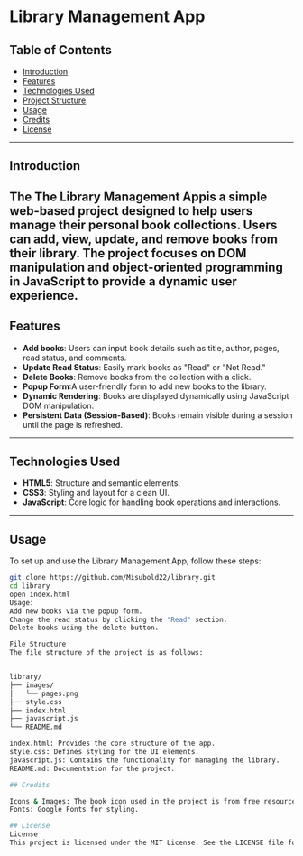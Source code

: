 # Library Management App

## Table of Contents
- [Introduction](#introduction)
- [Features](#features)
- [Technologies Used](#technologies-used)
- [Project Structure](#project-structure)
- [Usage](#usage)
- [Credits](#credits)
- [License](#license)

---

## Introduction
The **The Library Management App**is a simple web-based project designed to help users manage their personal book collections. Users can add, view, update, and remove books from their library. The project focuses on DOM manipulation and object-oriented programming in JavaScript to provide a dynamic user experience.
---

## Features
- **Add books**: Users can input book details such as title, author, pages, read status, and comments.
- **Update Read Status**: Easily mark books as "Read" or "Not Read."
- **Delete Books**: Remove books from the collection with a click.
- **Popup Form**:A user-friendly form to add new books to the library.
- **Dynamic Rendering**: Books are displayed dynamically using JavaScript DOM manipulation.
- **Persistent Data (Session-Based)**: Books remain visible during a session until the page is refreshed.
---

## Technologies Used
- **HTML5**: Structure and semantic elements.
- **CSS3**:  Styling and layout for a clean UI.
- **JavaScript**: Core logic for handling book operations and interactions.

---

## Usage
To set up and use the Library Management App, follow these steps:

```bash
git clone https://github.com/Misubold22/library.git
cd library
open index.html
Usage:
Add new books via the popup form.
Change the read status by clicking the "Read" section.
Delete books using the delete button.

File Structure
The file structure of the project is as follows:


library/
├── images/
│   └── pages.png
├── style.css
├── index.html
├── javascript.js
└── README.md

index.html: Provides the core structure of the app.
style.css: Defines styling for the UI elements.
javascript.js: Contains the functionality for managing the library.
README.md: Documentation for the project.

## Credits

Icons & Images: The book icon used in the project is from free resources.
Fonts: Google Fonts for styling.

## License
License
This project is licensed under the MIT License. See the LICENSE file for details.

